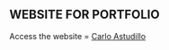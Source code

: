 ## WEBSITE FOR PORTFOLIO

Access the website = [Carlo Astudillo](https://ast2u.github.io/PersonalWebsite/)
